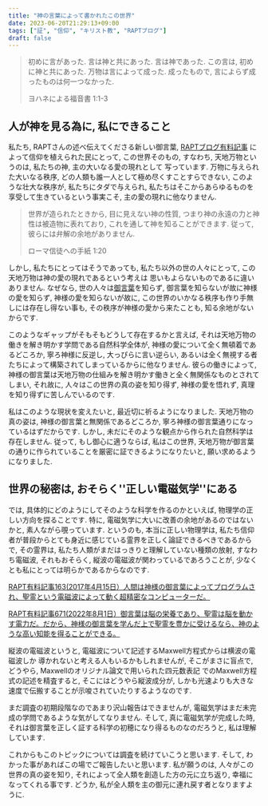 ```yaml
---
title: "神の言葉によって書かれたこの世界"
date: 2023-06-20T21:29:13+09:00
tags: ["証", "信仰", "キリスト教", "RAPTブログ"]
draft: false
---
```


> 初めに言があった. 言は神と共にあった. 言は神であった. 
> この言は, 初めに神と共にあった. 
> 万物は言によって成った. 成ったもので, 言によらず成ったものは何一つなかった.
>
> ヨハネによる福音書 1:1-3

## 人が神を見る為に, 私にできること
私たち, RAPTさんの述べ伝えてくださる新しい御言葉, [RAPTブログ有料記事](https://rapt-neo.com/?page_id=30947)
によって信仰を植えられた民にとって, この世界そのもの, すなわち, 天地万物というのは, 私たちの神, 主の大いなる愛の現れとして
写っています. 万物に与えられた大いなる秩序, どの人類も誰一人として極め尽くすことすらできない, このような壮大な秩序が,
私たちにタダで与えられ, 私たちはそこからあらゆるものを享受して生きているという事実こそ, 主の愛の現れに他なりません.

> 世界が造られたときから, 目に見えない神の性質, つまり神の永遠の力と神性は被造物に表れており, 
> これを通して神を知ることができます. 従って, 彼らには弁解の余地がありません. 
>
> ローマ信徒への手紙 1:20

しかし, 私たちにとってはそうであっても, 私たち以外の世の人々にとって, この天地万物は神の愛の現れであるという考えは
思いもよらないものであるに違いありません. なぜなら, 世の人々は[御言葉](https://rapt-neo.com/?page_id=30947)を知らず, 
御言葉を知らないが故に神様の愛を知らず, 神様の愛を知らないが故に, この世界のいかなる秩序も作り手無しには存在し得ない事も, 
その秩序が神様の愛から来たことも, 知る余地がないからです. 

このようなギャップがそもそもどうして存在するかと言えば, それは天地万物の働きを解き明かす学問である自然科学全体が, 
神様の愛について全く無頓着であるどころか, 寧ろ神様に反逆し, 大っぴらに言い逆らい, 
あるいは全く無視する者たちによって構築されてしまっているからに他なりません. 彼らの働きによって, 
神様の御言葉は天地万物の仕組みを解き明かす働きと全く無関係なものとされてしまい, それ故に, 
人々はこの世界の真の姿を知り得ず, 神様の愛を悟れず, 真理を知り得ずに苦しんでいるのです.

私はこのような現状を変えたいと, 最近切に祈るようになりました. 天地万物の真の姿は, 神様の御言葉と無関係であるどころか,
寧ろ神様の御言葉通りになっているはずだからです. しかし, 未だにそのような観点から作られた自然科学は存在しません.
従って, もし御心に適うならば, 私はこの世界, 天地万物が御言葉の通りに作られていることを厳密に証できるようになりたいと,
願い求めるようになりました.

## 世界の秘密は, おそらく''正しい電磁気学''にある
では, 具体的にどのようにしてそのような科学を作るのかといえば, 物理学の正しい方向を探ることです. 特に, 
電磁気学に大いに改善の余地があるのではないかと, 素人ながら覗っています. というのも, 本当に正しい物理学は, 
私たち信仰者が普段からとても身近に感じている霊界を正しく論証できるべきであるからで, その霊界は, 
私たち人類がまだはっきりと理解していない種類の放射, すなわち電磁波, それもおそらく, 縦波の電磁波が関わっているであろうことが,
少なくとも私にとっては明らかであるからなのです. 

[RAPT有料記事163(2017年4月15日）人間は神様の御言葉によってプログラムされ、聖霊という電磁波によって動く超精密なコンピューターだ。](https://rapt-neo.com/?p=43139)

[RAPT有料記事671(2022年8月1日）御言葉は脳の栄養であり、聖霊は脳を動かす電力だ。だから、神様の御言葉を学んだ上で聖霊を豊かに受けるなら、神のような高い知能を得ることができる。](https://rapt-neo.com/?p=57075)

縦波の電磁波というと, 電磁波について記述するMaxwell方程式からは横波の電磁波しか
導かれないと考える人もいるかもしれませんが, そこがまさに盲点で, どうやら, Maxwellのオリジナル論文で用いられた四元数表記
でのMaxwell方程式の記述を精査すると, そこにはどうやら縦波成分が, しかも光速よりも大きな速度で伝搬することが示唆されていたりするようなのです.

まだ調査の初期段階なのであまり沢山報告はできませんが, 電磁気学はまだ未完成の学問であるような気がしてなりません. 
そして, 真に電磁気学が完成した時, それは御言葉を正しく証する科学の初穂になり得るものなのだろうと, 私は理解しています.

これからもこのトピックについては調査を続けていこうと思います. そして, わかった事があればこの場でご報告したいと思います. 
私が願うのは, 人々がこの世界の真の姿を知り, それによって全人類を創造した方の元に立ち返り, 幸福になってくれる事です. 
どうか, 私が全人類を主の御元に連れ戻す者となりますように.